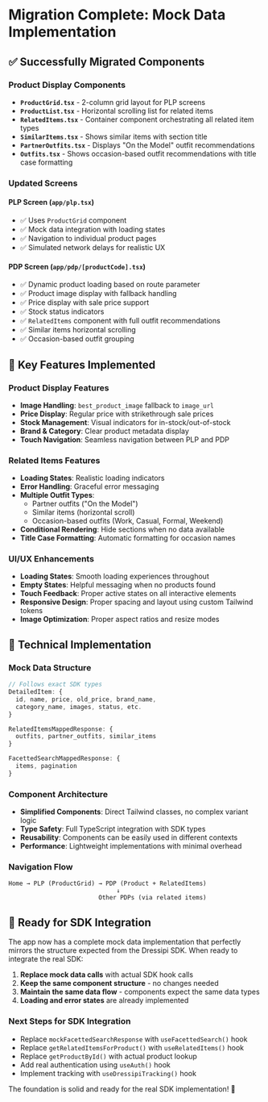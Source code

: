 # Migration Complete: Mock Data Implementation

## ✅ Successfully Migrated Components

### **Product Display Components**

- **`ProductGrid.tsx`** - 2-column grid layout for PLP screens
- **`ProductList.tsx`** - Horizontal scrolling list for related items
- **`RelatedItems.tsx`** - Container component orchestrating all related item types
- **`SimilarItems.tsx`** - Shows similar items with section title
- **`PartnerOutfits.tsx`** - Displays "On the Model" outfit recommendations
- **`Outfits.tsx`** - Shows occasion-based outfit recommendations with title case formatting

### **Updated Screens**

#### **PLP Screen (`app/plp.tsx`)**

- ✅ Uses `ProductGrid` component
- ✅ Mock data integration with loading states
- ✅ Navigation to individual product pages
- ✅ Simulated network delays for realistic UX

#### **PDP Screen (`app/pdp/[productCode].tsx`)**

- ✅ Dynamic product loading based on route parameter
- ✅ Product image display with fallback handling
- ✅ Price display with sale price support
- ✅ Stock status indicators
- ✅ `RelatedItems` component with full outfit recommendations
- ✅ Similar items horizontal scrolling
- ✅ Occasion-based outfit grouping

## 🎯 Key Features Implemented

### **Product Display Features**

- **Image Handling**: `best_product_image` fallback to `image_url`
- **Price Display**: Regular price with strikethrough sale prices
- **Stock Management**: Visual indicators for in-stock/out-of-stock
- **Brand & Category**: Clear product metadata display
- **Touch Navigation**: Seamless navigation between PLP and PDP

### **Related Items Features**

- **Loading States**: Realistic loading indicators
- **Error Handling**: Graceful error messaging
- **Multiple Outfit Types**:
  - Partner outfits ("On the Model")
  - Similar items (horizontal scroll)
  - Occasion-based outfits (Work, Casual, Formal, Weekend)
- **Conditional Rendering**: Hide sections when no data available
- **Title Case Formatting**: Automatic formatting for occasion names

### **UI/UX Enhancements**

- **Loading States**: Smooth loading experiences throughout
- **Empty States**: Helpful messaging when no products found
- **Touch Feedback**: Proper active states on all interactive elements
- **Responsive Design**: Proper spacing and layout using custom Tailwind tokens
- **Image Optimization**: Proper aspect ratios and resize modes

## 🔧 Technical Implementation

### **Mock Data Structure**

```typescript
// Follows exact SDK types
DetailedItem: {
  id, name, price, old_price, brand_name,
  category_name, images, status, etc.
}

RelatedItemsMappedResponse: {
  outfits, partner_outfits, similar_items
}

FacettedSearchMappedResponse: {
  items, pagination
}
```

### **Component Architecture**

- **Simplified Components**: Direct Tailwind classes, no complex variant logic
- **Type Safety**: Full TypeScript integration with SDK types
- **Reusability**: Components can be easily used in different contexts
- **Performance**: Lightweight implementations with minimal overhead

### **Navigation Flow**

```
Home → PLP (ProductGrid) → PDP (Product + RelatedItems)
                              ↓
                         Other PDPs (via related items)
```

## 🚀 Ready for SDK Integration

The app now has a complete mock data implementation that perfectly mirrors the structure expected from the Dressipi SDK. When ready to integrate the real SDK:

1. **Replace mock data calls** with actual SDK hook calls
2. **Keep the same component structure** - no changes needed
3. **Maintain the same data flow** - components expect the same data types
4. **Loading and error states** are already implemented

### **Next Steps for SDK Integration**

- Replace `mockFacettedSearchResponse` with `useFacettedSearch()` hook
- Replace `getRelatedItemsForProduct()` with `useRelatedItems()` hook
- Replace `getProductById()` with actual product lookup
- Add real authentication using `useAuth()` hook
- Implement tracking with `useDressipiTracking()` hook

The foundation is solid and ready for the real SDK implementation! 🎉
